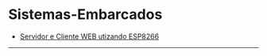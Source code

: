 # Sistemas-Embarcados

* [Servidor e Cliente WEB utizando ESP8266](ESP8266/Arduino%20IDE "Configuração e utilização WEB ESP8266 Arduino IDE")
------

